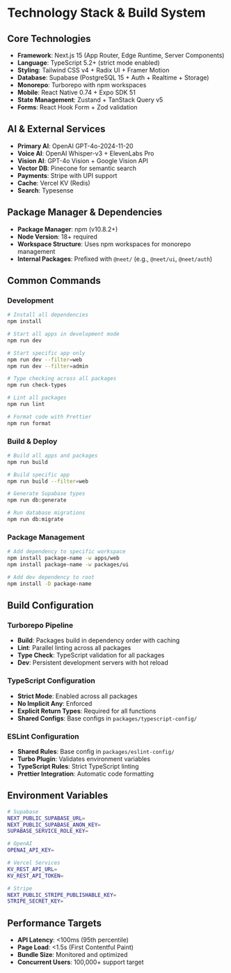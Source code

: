 # Technology Stack & Build System

## Core Technologies
- **Framework**: Next.js 15 (App Router, Edge Runtime, Server Components)
- **Language**: TypeScript 5.2+ (strict mode enabled)
- **Styling**: Tailwind CSS v4 + Radix UI + Framer Motion
- **Database**: Supabase (PostgreSQL 15 + Auth + Realtime + Storage)
- **Monorepo**: Turborepo with npm workspaces
- **Mobile**: React Native 0.74 + Expo SDK 51
- **State Management**: Zustand + TanStack Query v5
- **Forms**: React Hook Form + Zod validation

## AI & External Services
- **Primary AI**: OpenAI GPT-4o-2024-11-20
- **Voice AI**: OpenAI Whisper-v3 + ElevenLabs Pro
- **Vision AI**: GPT-4o Vision + Google Vision API
- **Vector DB**: Pinecone for semantic search
- **Payments**: Stripe with UPI support
- **Cache**: Vercel KV (Redis)
- **Search**: Typesense

## Package Manager & Dependencies
- **Package Manager**: npm (v10.8.2+)
- **Node Version**: 18+ required
- **Workspace Structure**: Uses npm workspaces for monorepo management
- **Internal Packages**: Prefixed with `@neet/` (e.g., `@neet/ui`, `@neet/auth`)

## Common Commands

### Development
```bash
# Install all dependencies
npm install

# Start all apps in development mode
npm run dev

# Start specific app only
npm run dev --filter=web
npm run dev --filter=admin

# Type checking across all packages
npm run check-types

# Lint all packages
npm run lint

# Format code with Prettier
npm run format
```

### Build & Deploy
```bash
# Build all apps and packages
npm run build

# Build specific app
npm run build --filter=web

# Generate Supabase types
npm run db:generate

# Run database migrations
npm run db:migrate
```

### Package Management
```bash
# Add dependency to specific workspace
npm install package-name -w apps/web
npm install package-name -w packages/ui

# Add dev dependency to root
npm install -D package-name
```

## Build Configuration

### Turborepo Pipeline
- **Build**: Packages build in dependency order with caching
- **Lint**: Parallel linting across all packages
- **Type Check**: TypeScript validation for all packages
- **Dev**: Persistent development servers with hot reload

### TypeScript Configuration
- **Strict Mode**: Enabled across all packages
- **No Implicit Any**: Enforced
- **Explicit Return Types**: Required for all functions
- **Shared Configs**: Base configs in `packages/typescript-config/`

### ESLint Configuration
- **Shared Rules**: Base config in `packages/eslint-config/`
- **Turbo Plugin**: Validates environment variables
- **TypeScript Rules**: Strict TypeScript linting
- **Prettier Integration**: Automatic code formatting

## Environment Variables
```bash
# Supabase
NEXT_PUBLIC_SUPABASE_URL=
NEXT_PUBLIC_SUPABASE_ANON_KEY=
SUPABASE_SERVICE_ROLE_KEY=

# OpenAI
OPENAI_API_KEY=

# Vercel Services
KV_REST_API_URL=
KV_REST_API_TOKEN=

# Stripe
NEXT_PUBLIC_STRIPE_PUBLISHABLE_KEY=
STRIPE_SECRET_KEY=
```

## Performance Targets
- **API Latency**: <100ms (95th percentile)
- **Page Load**: <1.5s (First Contentful Paint)
- **Bundle Size**: Monitored and optimized
- **Concurrent Users**: 100,000+ support target
